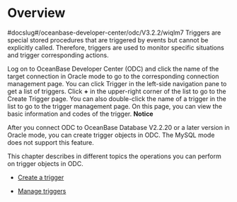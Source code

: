 Overview 
=============================
#docslug#/oceanbase-developer-center/odc/V3.2.2/wiqlm7
Triggers are special stored procedures that are triggered by events but cannot be explicitly called. Therefore, triggers are used to monitor specific situations and trigger corresponding actions. 

Log on to OceanBase Developer Center (ODC) and click the name of the target connection in Oracle mode to go to the corresponding connection management page. You can click Trigger in the left-side navigation pane to get a list of triggers. Click **+** in the upper-right corner of the list to go to the Create Trigger page. You can also double-click the name of a trigger in the list to go to the trigger management page. On this page, you can view the basic information and codes of the trigger. 
**Notice**



After you connect ODC to OceanBase Database V2.2.20 or a later version in Oracle mode, you can create trigger objects in ODC. The MySQL mode does not support this feature.

This chapter describes in different topics the operations you can perform on trigger objects in ODC.

* [Create a trigger](../7.client-odc-trigger-objects/2.client-odc-create-a-trigger.md)

  

* [Manage triggers](../7.client-odc-trigger-objects/3.client-odc-manage-triggers.md)

  



